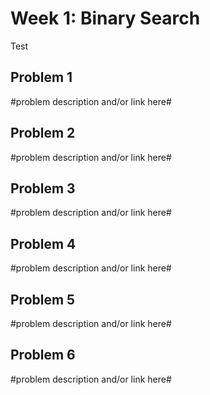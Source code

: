 # Week 1: Binary Search
Test
## Problem 1
#problem description and/or link here#

## Problem 2
#problem description and/or link here#

## Problem 3
#problem description and/or link here#

## Problem 4
#problem description and/or link here#

## Problem 5
#problem description and/or link here#

## Problem 6
#problem description and/or link here#
